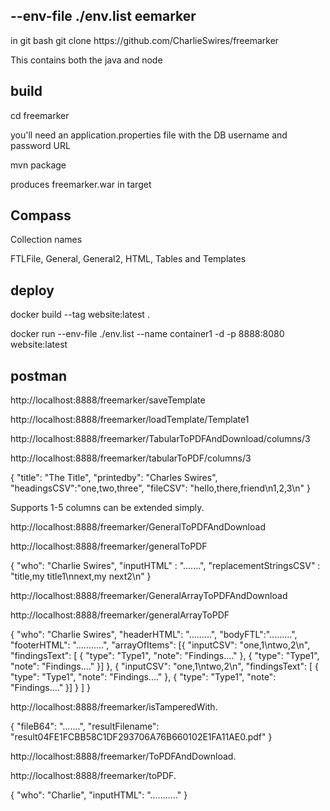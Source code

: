  --env-file ./env.list eemarker
----------
<p>in git bash
git clone https://github.com/CharlieSwires/freemarker</p>

<p>This contains both the java and node</p>

build
-----
<p>cd freemarker</p>
<p>you'll need an application.properties file with the DB username and password
URL</p>
<p>mvn package</p>

<p>produces freemarker.war in target</p>

Compass
-------
<p>Collection names</p>
FTLFile, General, General2, HTML, Tables and Templates

deploy
------
<p>docker build --tag website:latest .</p>
<p>docker run  --env-file ./env.list --name container1 -d -p 8888:8080 website:latest</p>


postman
-------
<p>http://localhost:8888/freemarker/saveTemplate</p>

<p>http://localhost:8888/freemarker/loadTemplate/Template1</p>

<p>http://localhost:8888/freemarker/TabularToPDFAndDownload/columns/3</p>
<p>http://localhost:8888/freemarker/tabularToPDF/columns/3</p>
{
    "title": "The Title",
    "printedby": "Charles Swires",
   "headingsCSV":"one,two,three",
    "fileCSV": "hello,there,friend\n1,2,3\n"
 }
<p>Supports 1-5 columns can be extended simply.</p>

<p>http://localhost:8888/freemarker/GeneralToPDFAndDownload</p>
<p>http://localhost:8888/freemarker/generalToPDF</p>
{
    "who": "Charlie Swires",
    "inputHTML" : ".......",
    "replacementStringsCSV" : "title,my title1\nnext,my next2\n"
}

<p>http://localhost:8888/freemarker/GeneralArrayToPDFAndDownload</p>
<p>http://localhost:8888/freemarker/generalArrayToPDF</p>
{
    "who": "Charlie Swires",
"headerHTML": ".........",
"bodyFTL":".........",
"footerHTML": "...........",
"arrayOfItems": [{
"inputCSV": "one,1\ntwo,2\n",
"findingsText": [
{
"type": "Type1",
"note": "Findings...."
},
{
"type": "Type1",
"note": "Findings...."
}]
},
{
"inputCSV": "one,1\ntwo,2\n",
"findingsText": [
{
"type": "Type1",
"note": "Findings...."
},
{
"type": "Type1",
"note": "Findings...."
}]
}
]
}

<p>http://localhost:8888/freemarker/isTamperedWith.</p>
{
    "fileB64": ".......",
    "resultFilename": "result04FE1FCBB58C1DF293706A76B660102E1FA11AE0.pdf"
}

<p>http://localhost:8888/freemarker/ToPDFAndDownload.</p>
<p>http://localhost:8888/freemarker/toPDF.</p>
{
    "who": "Charlie",
    "inputHTML": "..........."
}


